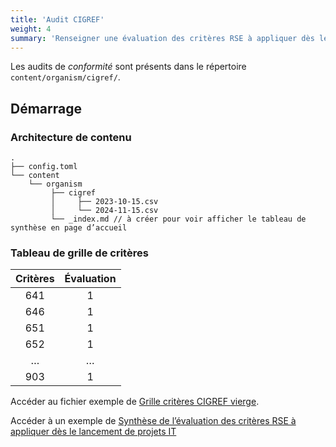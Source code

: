 ```yaml
---
title: 'Audit CIGREF'
weight: 4
summary: 'Renseigner une évaluation des critères RSE à appliquer dès le lancement de projets IT avec FRAGO'
---
```


Les audits de *conformité* sont présents dans le répertoire `content/organism/cigref/`.


## Démarrage

### Architecture de contenu

```
.
├── config.toml
└── content
    └── organism
         ├── cigref
         │     ├── 2023-10-15.csv
         │     └── 2024-11-15.csv
         └── _index.md // à créer pour voir afficher le tableau de synthèse en page d’accueil
```

### Tableau de grille de critères

| Critères | Évaluation |
| :------: | :--------: |
|    641   |      1     |
|    646   |      1     |
|    651   |      1     |
|    652   |      1     |
|     …    |      …     |
|    903   |      1     |

Accéder au fichier exemple de [Grille critères CIGREF vierge](https://raw.githubusercontent.com/lowdit/frago/master/exampleSite/exampleFiles/grille-criteres-cigref-1.0.csv).

Accéder à un exemple de [Synthèse de l’évaluation des critères RSE à appliquer dès le lancement de projets IT](https://frago-sandbox.netlify.app/organism/cigref)
